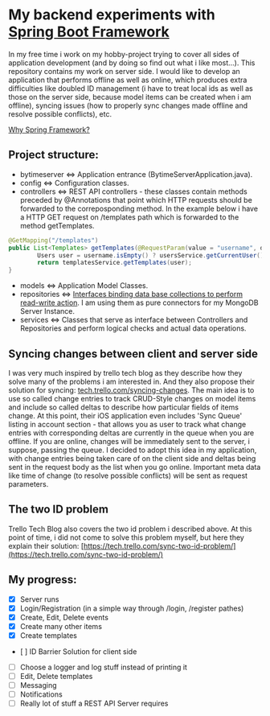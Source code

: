 # My backend experiments with [Spring Boot Framework](https://spring.io)

In my free time i work on my hobby-project trying to cover all sides of application development (and by doing so find out what i like most...). 
This repository contains my work on server side. I would like to develop an application that performs offline as well as online, which produces extra difficulties like doubled ID management (i have to treat local ids as well as those on the server side, because model items can be created when i am offline), syncing issues (how to properly sync changes made offline and resolve possible conflicts), etc.

[Why Spring Framework?](https://spring.io/why-spring)

## Project structure:

* bytimeserver <=> Application entrance (BytimeServerApplication.java).
* config <=> Configuration classes.
* controllers <=> REST API controllers - these classes contain methods preceded by @Annotations that point which HTTP requests
  should be forwarded to the correposponding method. In the example below i have a HTTP GET request on /templates path which is forwarded to the method getTemplates.
```java
@GetMapping("/templates")
public List<Templates> getTemplates(@RequestParam(value = "username", defaultValue = "") String username) throws AccessDeniedException {
		Users user = username.isEmpty() ? usersService.getCurrentUser() : usersService.getUserByUsername(username);
		return templatesService.getTemplates(user);
}
```
* models <=> Application Model Classes.
* repositories <=> [Interfaces binding data base collections to perform read-write action](https://www.baeldung.com/queries-in-spring-data-mongodb). I am using them as pure connectors for my MongoDB Server Instance.
* services <=> Classes that serve as interface between Controllers and Repositories and perform logical checks and actual data operations.

## Syncing changes between client and server side

I was very much inspired by trello tech blog as they describe how they solve many of the problems i am interested in. And they also propose their solution for syncing: [tech.trello.com/syncing-changes](tech.trello.com/syncing-changes). The main idea is to use so called change entries to track CRUD-Style changes on model items and include so called deltas to describe how particular fields of items change. At this point, their iOS application even includes 'Sync Queue' listing in account section - that allows you as user to track what change entries with corresponding deltas are currently in the queue when you are offline. If you are online, changes will be immediately sent to the server, i suppose, passing the queue. 
I decided to adopt this idea in my application, with change entries being taken care of on the client side and deltas being sent in the request body as the list when you go online. Important meta data like time of change (to resolve possible conflicts) will be sent as request parameters. 

## The two ID problem

Trello Tech Blog also covers the two id problem i described above. At this point of time, i did not come to solve this problem myself, but here they explain their solution: [https://tech.trello.com/sync-two-id-problem/](https://tech.trello.com/sync-two-id-problem/)

## My progress:

- [x] Server runs
- [x] Login/Registration (in a simple way through /login, /register pathes)
- [x] Create, Edit, Delete events
- [x] Create many other items
- [x] Create templates
- [ ] ID Barrier Solution for client side
- [ ] Choose a logger and log stuff instead of printing it
- [ ] Edit, Delete templates
- [ ] Messaging
- [ ] Notifications
- [ ] Really lot of stuff a REST API Server requires
